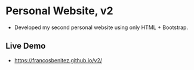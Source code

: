 # Personal Website, v2
- Developed my second personal website using only HTML + Bootstrap. 

## Live Demo
- https://francosbenitez.github.io/v2/
